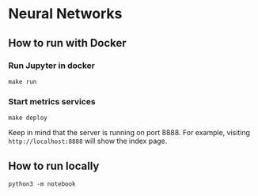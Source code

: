 # Neural Networks

## How to run with Docker

### Run Jupyter in docker

````
make run
````

### Start metrics services

```
make deploy
```


Keep in mind that the server is running on port 8888. For example, visiting `http://localhost:8888` will show the index page.

## How to run locally

````
python3 -m notebook
````